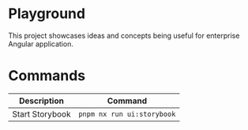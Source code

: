 # Playground

This project showcases ideas and concepts being useful for enterprise Angular application.

# Commands

| Description     | Command                    |
|-----------------|----------------------------|
| Start Storybook | `pnpm nx run ui:storybook` |
